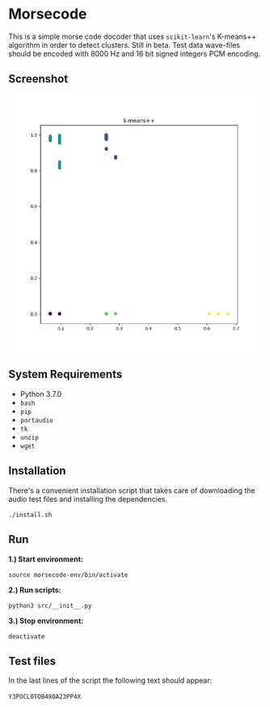 Morsecode
=========

This is a simple morse code docoder that uses `scikit-learn`'s K-means++ algorithm in order to detect clusters. Still in beta. Test data wave-files should be encoded with 8000 Hz and 16 bit signed integers PCM encoding.


## Screenshot

![K-means++ cluster of morse code](./images/clusters.png)


## System Requirements

 - Python 3.7.0
 - `bash`
 - `pip`
 - `portaudio`
 - `tk`
 - `unzip`
 - `wget`


## Installation

There's a convenient installation script that takes care of downloading the audio test files and installing the dependencies.

```
./install.sh
```


## Run

**1.) Start environment:**

```
source morsecode-env/bin/activate
```

**2.) Run scripts:**

```
python3 src/__init__.py
```

**3.) Stop environment:**
```
deactivate
```


## Test files

In the last lines of the script the following text should appear:

`Y3POCL0TOB48OA23PP4X`
 
